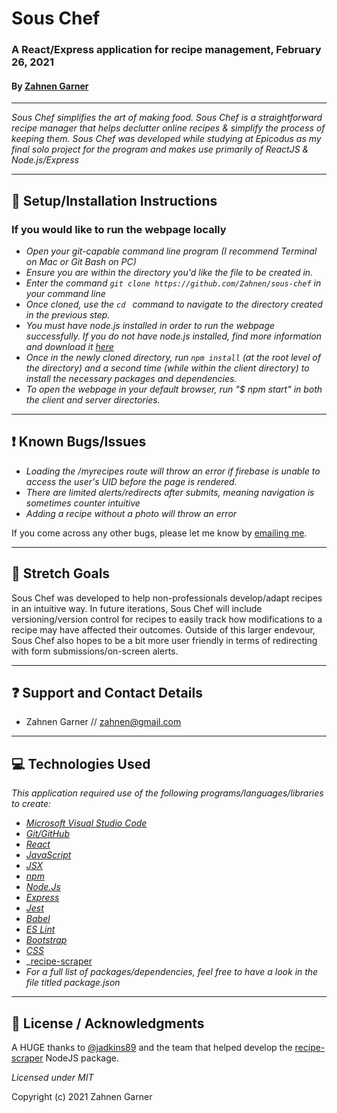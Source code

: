# Sous Chef
### A React/Express application for recipe management, February 26, 2021

#### By [Zahnen Garner](https://www.github.com/zahnen)

---  

_Sous Chef simplifies the art of making food. Sous Chef is a straightforward recipe manager that helps declutter online recipes & simplify the process of keeping them. Sous Chef was developed while studying at Epicodus as my final solo project for the program and makes use primarily of ReactJS & Node.js/Express_

---  

## 🔧 Setup/Installation Instructions

### If you would like to run the webpage locally

* _Open your git-capable command line program (I recommend Terminal on Mac or Git Bash on PC)_
* _Ensure you are within the directory you'd like the file to be created in._
* _Enter the command `git clone https://github.com/Zahnen/sous-chef` in your command line_
* _Once cloned, use the `cd ` command to navigate to the directory created in the previous step._
* _You must have node.js installed in order to run the webpage successfully. If you do not have node.js installed, find more information and download it [here](https://nodejs.org/en/download/)_
* _Once in the newly cloned directory, run `npm install` (at the root level of the directory) and a second time (while within the client directory) to install the necessary packages and dependencies._
* _To open the webpage in your default browser, run "$ npm start" in *both* the client and server directories._

---  

## ❗ Known Bugs/Issues

* _Loading the /myrecipes route will throw an error if firebase is unable to access the user's UID before the page is rendered._
* _There are limited alerts/redirects after submits, meaning navigation is sometimes counter intuitive_
* _Adding a recipe without a photo will throw an error_


If you come across any other bugs, please let me know by [emailing me](mailto:zahnen@gmail.com).

---  

## 🌟 Stretch Goals

Sous Chef was developed to help non-professionals develop/adapt recipes in an intuitive way. In future iterations, Sous Chef will include versioning/version control for recipes to easily track how modifications to a recipe may have affected their outcomes. Outside of this larger endevour, Sous Chef also hopes to be a bit more user friendly in terms of redirecting with form submissions/on-screen alerts.

---  

## ❓ Support and Contact Details

- Zahnen Garner // zahnen@gmail.com

---  

## 💻 Technologies Used

_This application required use of the following programs/languages/libraries to create:_
- _[Microsoft Visual Studio Code](https://code.visualstudio.com/)_
- _[Git/GitHub](https://github.com/)_
- _[React](https://reactjs.org/)_
- _[JavaScript](https://www.w3schools.com/js/js_es6.asp)_
- _[JSX](https://reactjs.org/docs/introducing-jsx.html)_
- _[npm](https://www.npmjs.com/)_
- _[Node.Js](https://nodejs.org/en/)_
- _[Express](https://expressjs.com/)_
- _[Jest](https://jestjs.io/)_
- _[Babel](https://babeljs.io/)_
- _[ES Lint](https://eslint.org/)_
- _[Bootstrap](https://getbootstrap.com/)_
- _[CSS](https://developer.mozilla.org/en-US/docs/Learn/CSS)_
- _[recipe-scraper](https://github.com/jadkins89/Recipe-Scraper#readme)
- _For a full list of packages/dependencies, feel free to have a look in the file titled package.json_


---  

## 📃  License / Acknowledgments

A HUGE thanks to [@jadkins89](https://github.com/jadkins89) and the team that helped develop the [recipe-scraper](https://github.com/jadkins89/Recipe-Scraper#readme) NodeJS package.

*Licensed under MIT*

Copyright (c) 2021 Zahnen Garner